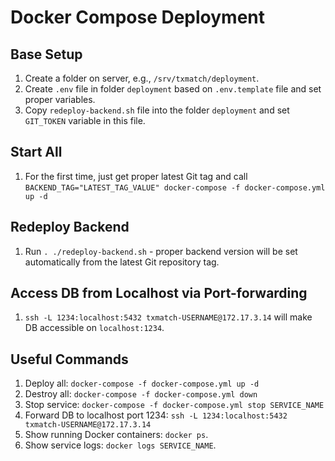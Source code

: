# Docker Compose Deployment



## Base Setup

1. Create a folder on server, e.g., `/srv/txmatch/deployment`.
1. Create `.env` file in folder `deployment` based on `.env.template` file and set proper variables.
1. Copy `redeploy-backend.sh` file into the folder `deployment` and set `GIT_TOKEN` variable in this file. 

## Start All
1. For the first time, just get proper latest Git tag and call `BACKEND_TAG="LATEST_TAG_VALUE" docker-compose -f docker-compose.yml up -d`

## Redeploy Backend
1. Run `. ./redeploy-backend.sh` - proper backend version will be set automatically from the latest Git repository tag.

## Access DB from Localhost via Port-forwarding
1. `ssh -L 1234:localhost:5432 txmatch-USERNAME@172.17.3.14` will make DB accessible on `localhost:1234`.

## Useful Commands

1. Deploy all: `docker-compose -f docker-compose.yml up -d`
1. Destroy all: `docker-compose -f docker-compose.yml down`
1. Stop service: `docker-compose -f docker-compose.yml stop SERVICE_NAME`
1. Forward DB to localhost port 1234: `ssh -L 1234:localhost:5432 txmatch-USERNAME@172.17.3.14`
1. Show running Docker containers: `docker ps`.
1. Show service logs: `docker logs SERVICE_NAME`.

